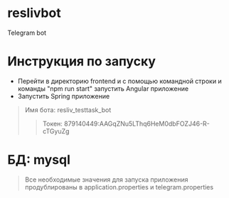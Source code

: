 # reslivbot
Telegram bot
#  Инструкция по запуску #
* Перейти в директорию frontend и с помощью командной строки и команды "npm run start" запустить Angular приложение
* Запустить Spring приложение
> Имя бота: resliv_testtask_bot
>> Токен: 879140449:AAGqZNu5LThq6HeM0dbFOZJ46-R-cTGyuZg
# БД: mysql
> Все необходимые значения для запуска приложения продублированы в application.properties и telegram.properties
